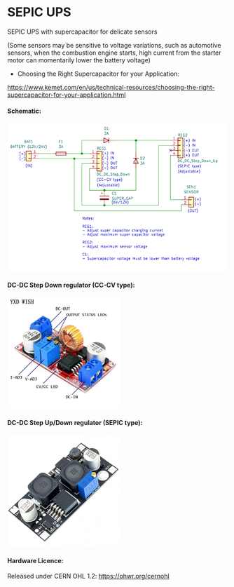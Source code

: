 # SEPIC UPS
SEPIC UPS with supercapacitor for delicate sensors

(Some sensors may be sensitive to voltage variations, such as automotive sensors, when the combustion engine starts, high current from the starter motor can momentarily lower the battery voltage)

- Choosing the Right Supercapacitor for your Application:

https://www.kemet.com/en/us/technical-resources/choosing-the-right-supercapacitor-for-your-application.html

#### Schematic:

![img](https://raw.githubusercontent.com/rtek1000/SEPIC_UPS/main/Schematic.png)

#### DC-DC Step Down regulator (CC-CV type):

<img src="https://raw.githubusercontent.com/rtek1000/SEPIC_UPS/main/DC-DC_Step_Down_CC_CV_1.jpg" width="256">

#### DC-DC Step Up/Down regulator (SEPIC type):

<img src="https://raw.githubusercontent.com/rtek1000/SEPIC_UPS/main/DC-DC_Step_Up_Down_SEPIC_1.jpg" width="256">

#### Hardware Licence:

Released under CERN OHL 1.2: https://ohwr.org/cernohl
